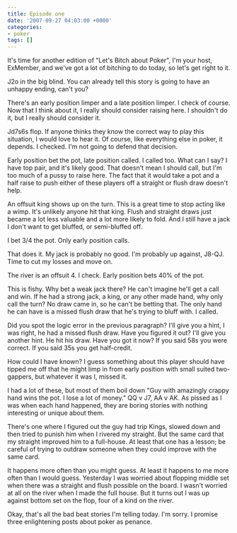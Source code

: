 ```yaml
---
title: Episode one
date: '2007-09-27 04:03:00 +0000'
categories:
- poker
tags: []
---
```

It's time for another edition of "Let's Bitch about Poker", I'm your host,
ExMember, and we've got a lot of bitching to do today, so let's get right to it.

J2o in the big blind. You can already tell this story is going to have an
unhappy ending, can't you?

There's an early position limper and a late position limper. I check of course.
Now that I think about it, I really should consider raising here. I shouldn't do
it, but I really should consider it.

Jd7s6s flop. If anyone thinks they know the correct way to play this situation,
I would love to hear it. Of course, like everything else in poker, it depends. I
checked. I'm not going to defend that decision.

Early position bet the pot, late position called. I called too. What can I say?
I have top pair, and it's likely good. That doesn't mean I should call, but I'm
too much of a pussy to raise here. The fact that it would take a pot and a half
raise to push either of these players off a straight or flush draw doesn't help.

An offsuit king shows up on the turn. This is a great time to stop acting like a
wimp. It's unlikely anyone hit that king. Flush and straight draws just became a
lot less valuable and a lot more likely to fold. And I still have a jack I don't
want to get bluffed, or semi-bluffed off.

I bet 3/4 the pot. Only early position calls.

That does it. My jack is probably no good. I'm probably up against, J8-QJ. Time
to cut my losses and move on.

The river is an offsuit 4. I check. Early position bets 40% of the pot.

This is fishy. Why bet a weak jack there? He can't imagine he'll get a call and
win. If he had a strong jack, a king, or any other made hand, why only call the
turn? No draw came in, so he can't be betting that. The only hand he can have is
a missed flush draw that he's trying to bluff with. I called.

Did you spot the logic error in the previous paragraph? I'll give you a hint, I
was right, he had a missed flush draw. Have you figured it out? I'll give you
another hint. He hit his draw. Have you got it now? If you said 58s you were
correct. If you said 35s you get half-credit.

How could I have known? I guess something about this player should have tipped
me off that he might limp in from early position with small suited two-gappers,
but whatever it was I, missed it.

I had a lot of these, but most of them boil down "Guy with amazingly crappy hand
wins the pot. I lose a lot of money." QQ v J7, AA v AK. As pissed as I was when
each hand happened, they are boring stories with nothing interesting or unique
about them.

There's one where I figured out the guy had trip Kings, slowed down and then
tried to punish him when I rivered my straight. But the same card that my
straight improved him to a full-house. At least that one has a lesson; be
careful of trying to outdraw someone when they could improve with the same card.

It happens more often than you might guess. At least it happens to me more often
than I would guess. Yesterday I was worried about flopping middle set when there
was a straight and flush possible on the board. I wasn't worried at all on the
river when I made the full house. But it turns out I was up against bottom set
on the flop, four of a kind on the river.

Okay, that's all the bad beat stories I'm telling today. I'm sorry. I promise
three enlightening posts about poker as penance.
